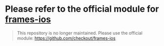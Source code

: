 # Please refer to the official module for [frames-ios](https://github.com/checkout/frames-ios)
> This repository is no longer maintained. Please use the official module: https://github.com/checkout/frames-ios